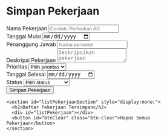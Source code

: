 <!DOCTYPE html>
<html lang="id">
<head>
<meta charset="UTF-8" />
<meta name="viewport" content="width=device-width, initial-scale=1" />
<title>Work Order</title>
<style>
  @import url('https://fonts.googleapis.com/css2?family=Roboto:wght@400;700&display=swap');

  * {
    box-sizing: border-box;
  }

  body {
    font-family: 'Roboto', sans-serif;
    background: linear-gradient(135deg, #43cea2, #185a9d);
    margin: 0;
    padding: 2rem 1rem 4rem;
    min-height: 100vh;
    display: flex;
    justify-content: center;
  }

  .container {
    background: #ffffffee;
    border-radius: 12px;
    box-shadow: 0 8px 25px rgba(0,0,0,0.15);
    width: 100%;
    max-width: 720px;
    padding: 2rem 3rem;
    color: #222;
  }

  h1 {
    margin-top: 0;
    margin-bottom: 1.2rem;
    color: #222;
    font-weight: 700;
    font-size: 2.1rem;
    text-align: center;
  }

  form {
    display: grid;
    grid-template-columns: 1fr 1fr;
    gap: 1.5rem 2rem;
    margin-bottom: 2rem;
  }

  form > div {
    display: flex;
    flex-direction: column;
  }

  label {
    font-weight: 600;
    margin-bottom: 0.4rem;
    color: #333;
  }

  input[type="text"],
  input[type="date"],
  select,
  textarea {
    padding: 0.5rem 0.75rem;
    border-radius: 6px;
    border: 1.7px solid #777;
    font-size: 1rem;
    font-family: inherit;
    transition: border-color 0.3s ease;
  }

  input[type="text"]:focus,
  input[type="date"]:focus,
  select:focus,
  textarea:focus {
    outline: none;
    border-color: #43cea2;
    box-shadow: 0 0 10px #43cea266;
  }

  textarea {
    resize: vertical;
    min-height: 70px;
    grid-column: span 2;
  }

  .full-width {
    grid-column: span 2;
  }

  button {
    grid-column: span 2;
    background: #43cea2;
    color: white;
    font-weight: 700;
    border: none;
    border-radius: 9px;
    padding: 0.75rem 1rem;
    cursor: pointer;
    font-size: 1.15rem;
    transition: background 0.3s ease;
  }

  button:hover {
    background: #2aab8c;
  }

  #pekerjaanListSection {
    background: #fff;
    border-radius: 12px;
    box-shadow: 0 6px 20px rgba(0,0,0,0.12);
    padding: 1.8rem 2.4rem;
    max-height: 420px;
    overflow-y: auto;
  }

  #pekerjaanListSection h2 {
    margin-top: 0;
    border-bottom: 2px solid #43cea2;
    padding-bottom: 0.4rem;
  }

  .pekerjaan-card {
    border: 1px solid #bbb;
    border-radius: 10px;
    padding: 1.1rem 1.4rem;
    margin-bottom: 1rem;
    background: #f5fdfa;
    box-shadow: 0 2px 6px rgba(0,0,0,0.02);
  }

  .pekerjaan-card dl {
    display: grid;
    grid-template-columns: 140px 1fr;
    row-gap: 0.5rem;
    column-gap: 1.2rem;
  }

  .pekerjaan-card dt {
    font-weight: 600;
    color: #33695c;
  }

  .pekerjaan-card dd {
    margin: 0;
    word-wrap: break-word;
  }

  .btn-clear {
    background: #d9534f;
    padding: 0.6rem 1.1rem;
    border-radius: 7px;
    color: white;
    font-weight: 700;
    cursor: pointer;
    border: none;
    margin-top: 0.5rem;
    transition: background 0.3s ease;
  }

  .btn-clear:hover {
    background: #b52b27;
  }

  @media (max-width: 700px) {
    form {
      grid-template-columns: 1fr;
    }
    textarea {
      grid-column: 1 / -1;
    }
    button {
      grid-column: 1 / -1;
    }
  }
</style>
</head>
<body>
  <div class="container">
    <h1>Simpan Pekerjaan</h1>
    <form id="pekerjaanForm">
      <div>
        <label for="namaPekerjaan">Nama Pekerjaan</label>
        <input type="text" id="namaPekerjaan" name="namaPekerjaan" placeholder="Contoh: Perbaikan AC" required />
      </div>
      <div>
        <label for="tglMulai">Tanggal Mulai</label>
        <input type="date" id="tglMulai" name="tglMulai" required />
      </div>
      <div>
        <label for="penanggungJawab">Penanggung Jawab</label>
        <input type="text" id="penanggungJawab" name="penanggungJawab" placeholder="Nama personel" />
      </div>
      <div class="full-width">
        <label for="deskripsiPekerjaan">Deskripsi Pekerjaan</label>
        <textarea id="deskripsiPekerjaan" name="deskripsiPekerjaan" placeholder="Deskripsikan pekerjaan" required></textarea>
      </div>
      <div>
        <label for="prioritas">Prioritas</label>
        <select id="prioritas" name="prioritas" required>
          <option value="" disabled selected>Pilih prioritas</option>
          <option>Rendah</option>
          <option>Sedang</option>
          <option>Tinggi</option>
          <option>Urgent</option>
        </select>
      </div>
      <div>
        <label for="tglSelesai">Tanggal Selesai</label>
        <input type="date" id="tglSelesai" name="tglSelesai" />
      </div>
      <div>
        <label for="status">Status</label>
        <select id="status" name="status" required>
          <option value="" disabled selected>Pilih status</option>
          <option>Belum Mulai</option>
          <option>Sedang Berjalan</option>
          <option>Selesai</option>
          <option>Ditunda</option>
        </select>
      </div>
      <button type="submit">Simpan Pekerjaan</button>
    </form>

    <section id="listPekerjaanSection" style="display:none;">
      <h2>Daftar Pekerjaan Tersimpan</h2>
      <div id="listPekerjaan"></div>
      <button id="btnClear" class="btn-clear">Hapus Semua Pekerjaan</button>
    </section>
  </div>

<script>
  function formatDateIndo(dateStr) {
    if (!dateStr) return '-';
    const d = new Date(dateStr);
    if (isNaN(d)) return '-';
    return d.toLocaleDateString('id-ID', {day:'numeric', month:'long', year:'numeric'});
  }

  function loadPekerjaan() {
    const dp = localStorage.getItem('daftarPekerjaan');
    return dp ? JSON.parse(dp) : [];
  }

  function savePekerjaan(data) {
    localStorage.setItem('daftarPekerjaan', JSON.stringify(data));
  }

  function renderPekerjaanList() {
    const pekerjaanList = loadPekerjaan();
    const section = document.getElementById('listPekerjaanSection');
    const container = document.getElementById('listPekerjaan');

    if (pekerjaanList.length === 0) {
      section.style.display = 'none';
      container.innerHTML = '';
      return;
    }

    section.style.display = 'block';
    container.innerHTML = '';

    pekerjaanList.forEach(item => {
      const card = document.createElement('div');
      card.className = 'pekerjaan-card';

      const dl = document.createElement('dl');

      function addRow(label, val) {
        const dt = document.createElement('dt');
        dt.textContent = label;
        const dd = document.createElement('dd');
        dd.textContent = val || '-';
        dl.appendChild(dt);
        dl.appendChild(dd);
      }

      addRow('Nama Pekerjaan:', item.namaPekerjaan);
      addRow('Tanggal Mulai:', formatDateIndo(item.tglMulai));
      addRow('Penanggung Jawab:', item.penanggungJawab || '-');
      addRow('Deskripsi:', item.deskripsiPekerjaan);
      addRow('Prioritas:', item.prioritas);
      addRow('Tanggal Selesai:', formatDateIndo(item.tglSelesai));
      addRow('Status:', item.status);

      card.appendChild(dl);
      container.appendChild(card);
    });
  }

  document.getElementById('pekerjaanForm').addEventListener('submit', function(e){
    e.preventDefault();

    const form = e.target;

    const nama = form.namaPekerjaan.value.trim();
    const tglMulai = form.tglMulai.value;
    const penanggung = form.penanggungJawab.value.trim();
    const deskripsi = form.deskripsiPekerjaan.value.trim();
    const prioritas = form.prioritas.value;
    const tglSelesai = form.tglSelesai.value;
    const status = form.status.value;

    if (!nama || !tglMulai || !deskripsi || !prioritas || !status) {
      alert("Mohon isi semua bidang wajib yang diperlukan.");
      return;
    }

    let pekerjaanBaru = {
      namaPekerjaan: nama,
      tglMulai: tglMulai,
      penanggungJawab: penanggung,
      deskripsiPekerjaan: deskripsi,
      prioritas: prioritas,
      tglSelesai: tglSelesai,
      status: status
    };

    let daftar = loadPekerjaan();

    daftar.push(pekerjaanBaru);

    savePekerjaan(daftar);

    alert('Pekerjaan berhasil disimpan.');

    form.reset();
    form.prioritas.selectedIndex = 0;
    form.status.selectedIndex = 0;

    renderPekerjaanList();
  });

  document.getElementById('btnClear').addEventListener('click', function () {
    if (confirm('Apakah Anda yakin ingin menghapus semua pekerjaan yang tersimpan?')) {
      localStorage.removeItem('daftarPekerjaan');
      renderPekerjaanList();
    }
  });

  window.addEventListener('DOMContentLoaded', renderPekerjaanList);
</script>
</body>
</html>

